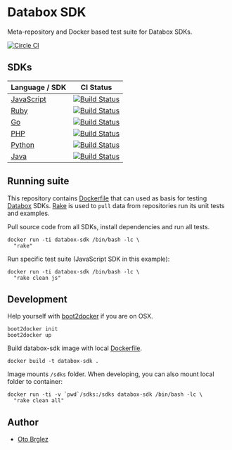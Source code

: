 # Databox SDK

Meta-repository and Docker based test suite for Databox SDKs.

[![Circle CI](https://circleci.com/gh/databox/sdk-tests/tree/master.svg?style=svg)](https://circleci.com/gh/databox/sdk-tests/tree/master)

## SDKs

| Language / SDK           | CI Status                                              |
|--------------------------|--------------------------------------------------------|
| [JavaScript][databox-js] | [![Build Status][js-travis-badge]][js-travis]          |
| [Ruby][databox-ruby]     | [![Build Status][ruby-travis-badge]][ruby-travis]      |
| [Go][databox-go]         | [![Build Status][go-travis-badge]][go-travis]          |
| [PHP][databox-php]       | [![Build Status][php-travis-badge]][php-travis]        |
| [Python][databox-python] | [![Build Status][python-travis-badge]][python-travis]  |
| [Java][databox-java]     | [![Build Status][java-travis-badge]][java-travis]      |

## Running suite

This repository contains [Dockerfile](Dockerfile) that can used as basis for testing [Databox](http://databox.com) SDKs. [Rake](sdks/Rakefile) is used to `pull` data from repositories run its unit tests and examples.

Pull source code from all SDKs, install dependencies and run all tests.

    docker run -ti databox-sdk /bin/bash -lc \
      "rake"

Run specific test suite (JavaScript SDK in this example):

    docker run -ti databox-sdk /bin/bash -lc \
      "rake clean js"

## Development

Help yourself with [boot2docker](http://boot2docker.io/) if you are on OSX.

    boot2docker init
    boot2docker up

Build databox-sdk image with local [Dockerfile](Dockerfile).

    docker build -t databox-sdk .

Image mounts `/sdks` folder. When developing, you can also mount local folder to container:

    docker run -ti -v `pwd`/sdks:/sdks databox-sdk /bin/bash -lc \
      "rake clean all"

## Author

- [Oto Brglez](https://github.com/otobrglez)


[js-travis-badge]: https://secure.travis-ci.org/databox/databox-js.png
[js-travis]: http://travis-ci.org/databox/databox-js
[databox-js]: https://github.com/databox/databox-js
[ruby-travis-badge]: https://secure.travis-ci.org/databox/databox-ruby.png
[ruby-travis]: http://travis-ci.org/databox/databox-ruby
[databox-ruby]: https://github.com/databox/databox-ruby
[go-travis-badge]: https://secure.travis-ci.org/databox/databox-go.png
[go-travis]: http://travis-ci.org/databox/databox-go
[databox-go]: https://github.com/databox/databox-go
[php-travis-badge]: https://secure.travis-ci.org/databox/databox-php.png
[php-travis]: http://travis-ci.org/databox/databox-php
[databox-php]: https://github.com/databox/databox-php
[python-travis-badge]: https://secure.travis-ci.org/databox/databox-python.png
[python-travis]: http://travis-ci.org/databox/databox-python
[databox-python]: https://github.com/databox/databox-python
[java-travis-badge]: https://secure.travis-ci.org/databox/databox-java.png
[java-travis]: http://travis-ci.org/databox/databox-java
[databox-java]: https://github.com/databox/databox-java

